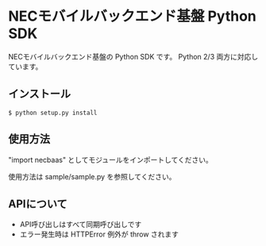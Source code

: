 NECモバイルバックエンド基盤 Python SDK
=================================

NECモバイルバックエンド基盤の Python SDK です。
Python 2/3 両方に対応しています。

インストール
----------

    $ python setup.py install

使用方法
-------

"import necbaas" としてモジュールをインポートしてください。

使用方法は sample/sample.py を参照してください。

APIについて
----------

* API呼び出しはすべて同期呼び出しです
* エラー発生時は HTTPError 例外が throw されます
